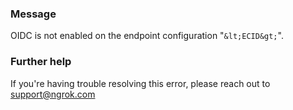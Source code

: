
### Message
OIDC is not enabled on the endpoint configuration "`&lt;ECID&gt;`".

### Further help
If you're having trouble resolving this error, please reach out to [support@ngrok.com](mailto:support@ngrok.com?subject=Help%20with%20ERR_NGROK_5207)

